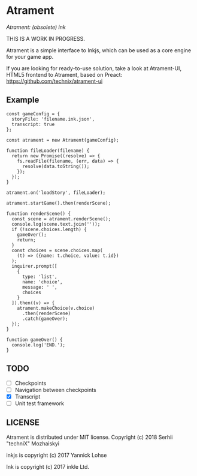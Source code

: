 # Atrament

*Atrament: (obsolete) ink*

THIS IS A WORK IN PROGRESS.

Atrament is a simple interface to Inkjs, which can be used as a core engine for your game app.

If you are looking for ready-to-use solution, take a look at Atrament-UI, HTML5 frontend to Atrament, based on Preact: https://github.com/technix/atrament-ui

## Example

```
const gameConfig = {
  storyFile: 'filename.ink.json',
  transcript: true
};

const atrament = new Atrament(gameConfig);

function fileLoader(filename) {
  return new Promise((resolve) => {
    fs.readFile(filename, (err, data) => {
      resolve(data.toString());
    });
  });
}

atrament.on('loadStory', fileLoader);

atrament.startGame().then(renderScene);

function renderScene() {
  const scene = atrament.renderScene();
  console.log(scene.text.join(''));
  if (!scene.choices.length) {
    gameOver();
    return;
  }
  const choices = scene.choices.map(
    (t) => ({name: t.choice, value: t.id})
  );
  inquirer.prompt([
    {
      type: 'list',
      name: 'choice',
      message: ' ',
      choices
    }
  ]).then((v) => {
    atrament.makeChoice(v.choice)
      .then(renderScene)
      .catch(gameOver);
  });
}

function gameOver() {
  console.log('END.');
}
```

## TODO
- [ ] Checkpoints
- [ ] Navigation between checkpoints
- [x] Transcript
- [ ] Unit test framework

## LICENSE
Atrament is distributed under MIT license.
Copyright (c) 2018 Serhii "techniX" Mozhaiskyi

inkjs is copyright (c) 2017 Yannick Lohse

Ink is copyright (c) 2017 inkle Ltd.
